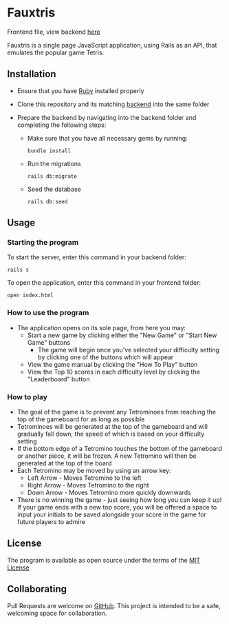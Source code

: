 # Fauxtris

Frontend file, view backend [here](https://github.com/rebeccahickson/fauxtris-backend)

Fauxtris is a single page JavaScript application, using Rails as an API, that emulates the popular game Tetris.

## Installation

- Ensure that you have [Ruby](https://www.ruby-lang.org/en/downloads/) installed properly
- Clone this repository and its matching [backend](https://github.com/rebeccahickson/fauxtris-backend) into the same folder
- Prepare the backend by navigating into the backend folder and completing the following steps:

  - Make sure that you have all necessary gems by running:

    ```
    bundle install
    ```

  - Run the migrations

    ```
    rails db:migrate
    ```

  - Seed the database

    ```
    rails db:seed
    ```

## Usage

### Starting the program

To start the server, enter this command in your backend folder:

```
rails s
```

To open the application, enter this command in your frontend folder:

```
open index.html
```

### How to use the program

- The application opens on its sole page, from here you may:
  - Start a new game by clicking either the "New Game" or "Start New Game" buttons
    - The game will begin once you've selected your difficulty setting by clicking one of the buttons which will appear
  - View the game manual by clicking the "How To Play" button
  - View the Top 10 scores in each difficulty level by clicking the "Leaderboard" button

### How to play

- The goal of the game is to prevent any Tetrominoes from reaching the top of the gameboard for as long as possible
- Tetrominoes will be generated at the top of the gameboard and will gradually fall down, the speed of which is based on your difficulty setting
- If the bottom edge of a Tetromino touches the bottom of the gameboard or another piece, it will be frozen. A new Tetromino will then be generated at the top of the board
- Each Tetromino may be moved by using an arrow key:
  - Left Arrow - Moves Tetromino to the left
  - Right Arrow - Moves Tetromino to the right
  - Down Arrow - Moves Tetromino more quickly downwards
- There is no winning the game - just seeing how long you can keep it up! If your game ends with a new top score, you will be offered a space to input your initials to be saved alongside your score in the game for future players to admire

## License

The program is available as open source under the terms of the [MIT License](https://opensource.org/licenses/MIT)

## Collaborating

Pull Requests are welcome on [GitHub](https://github.com/rebeccahickson/fauxtris-frontend). This project is intended to be a safe, welcoming space for collaboration.

